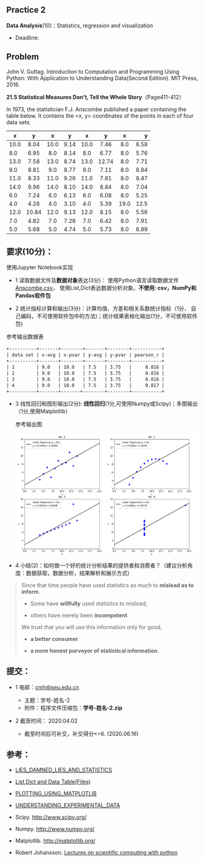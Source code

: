 ## Practice 2

**Data Analysis**(10)：Statistics, regression and visualization

* Deadline: 

## Problem

John V. Guttag. Introduction to Computation and Programming Using Python: With Application to Understanding Data(Second Edition). MIT Press, 2016. 

**21.5 Statistical Measures Don't, Tell the Whole Story**（Page411-412） 
  
In 1973, the statistician F.J. Anscombe published a paper containing the table below. It contains the <x, y> coordinates of the points in each of four data sets.

|x |y|x|y|x|y|x|y|
| ---- |:------:| :------:| :------:|  :------:| :------:| :------:|  ----:|
|10.0|	8.04 |	10.0|	9.14 |	10.0 	|7.46	|8.0    |6.58|
|8.0| 	6.95 |	8.0 |	8.14 |	8.0     |6.77	|8.0    |5.76|
|13.0| 	7.58 |	13.0|	8.74 |	13.0    |12.74	|8.0    |7.71|
|9.0|	8.81 |	9.0 |	8.77 |	9.0     |7.11	|8.0    |8.84|
|11.0| 	8.33 |	11.0|	9.26|	11.0    |7.81	|8.0    |8.47|
|14.0| 	9.96 |	14.0|	8.10 |	14.0    |8.84	|8.0    |7.04|
|6.0|	7.24 |	6.0 |	6.13 |	6.0     |6.08	|8.0 	|5.25|
|4.0| 	4.26 |	4.0 |	3.10| 	4.0     |5.39	|19.0 	|12.5|
|12.0|	10.84| 	12.0| 	9.13| 	12.0    |8.15	|8.0 	|5.56|
|7.0| 	4.82 | 	7.0 |	7.26| 	7.0     |6.42	|8.0 	|7.91|
|5.0| 	5.68 | 	5.0 | 	4.74| 	5.0     |5.73	|8.0 	|6.89|

## 要求(10分)：

使用Jupyter Notebook实现 
  
* 1 读取数据文件及**数据对象**表达(3分)： 使用Python语言读取数据文件[Anscombe.csv](./Anscombe.csv)， 使用List,Dict表达数据分析对象。**不使用: csv，NumPy和Pandas软件包**

* 2 统计指标计算和输出(3分)：计算均值、方差和相关系数统计指标（1分， 自己编码，不可使用软件包中的方法)；统计结果表格化输出(1分，不可使用软件包) 


参考输出数据表
```
+----------+-------+--------+-------+--------+-----------+
| data set | x-avg | x-pvar | y-avg | y-pvar | pearson_r |
+----------+-------+--------+-------+--------+-----------+
| 1        | 9.0   | 10.0   | 7.5   | 3.75   |     0.816 |
| 2        | 9.0   | 10.0   | 7.5   | 3.75   |     0.816 |
| 3        | 9.0   | 10.0   | 7.5   | 3.75   |     0.816 |
| 4        | 9.0   | 10.0   | 7.5   | 3.75   |     0.817 |
+----------+-------+-------+--------+--------+-----------+
``` 
* 3 线性回归和图形输出(2分): **线性回归**(1分,可使用Numpy或Scipy)；多图输出（1分,使用Matplotlib）

   参考输出图
   
   ![数据点图和回归曲线](Anscombe.png)

* 4 小结(2)：如何做一个好的统计分析结果的提供者和消费者？（建议分析角度：数据获取，数据分析，结果解析和展示方式)

>Since that time people have used statistics as much to **mislead as to inform**.
>
>* Some have  **willfully** used statistics to mislead;
>
>* others have merely been **incompetent**
>
>We trust that you will use this information only for good,
>
>  * **a better consumer** 
>  
>  * **a more honest purveyor of statistical information**.

## 提交：

* 1 电邮：cmh@seu.edu.cn 
  * 主题：学号-姓名-2
  * 附件：程序文件压缩包：**学号-姓名-2.zip**

* 2 截至时间： 2020.04.02
  *  截至时间后可补交，补交得分<=6. (2020.06.16)

## 参考：

* [LIES_DAMNED_LIES_AND_STATISTICS](http://nbviewer.ipython.org/github/PySEE/home/tree/S2020/notebook/Unit2-4-LIES_DAMNED_LIES_AND_STATISTICS.ipynb)

* [List,Dict and Data Table(Files)](http://nbviewer.ipython.org/github/PySEE/home/tree/S2020/notebook/Unit1-5-Files.ipynb)

* [PLOTTING_USING_MATPLOTLIB](http://nbviewer.ipython.org/github/PySEE/home/tree/S2020/notebook/Unit2-2-PLOTTING_USING_MATPLOTLIB.ipynb)

* [UNDERSTANDING_EXPERIMENTAL_DATA](http://nbviewer.ipython.org/github/PySEE/home/tree/S2020/notebook/Unit2-3-UNDERSTANDING_EXPERIMENTAL_DATA.ipynb)

* Scipy. http://www.scipy.org/
  
* Numpy. http://www.numpy.org/
  
* Matplotlib.  http://matplotlib.org/

* Robert Johansson. [Lectures on scientific computing with python](https://github.com/jrjohansson/scientific-python-lectures)



